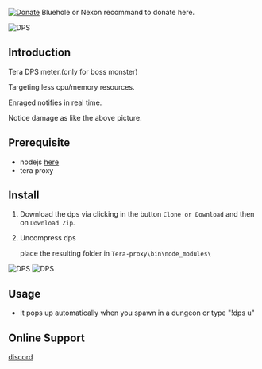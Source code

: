 [![Donate](https://img.shields.io/badge/Donate-PayPal-ff69b4.svg)](https://www.paypal.com/cgi-bin/webscr?cmd=_s-xclick&hosted_button_id=C6BU555NMQJD6)
Bluehole or Nexon recommand to donate here.

![DPS](https://preview.ibb.co/hzww8T/dps.jpg)

## Introduction

Tera DPS meter.(only for boss monster)

Targeting less cpu/memory resources.

Enraged notifies in real time.

Notice damage as like the above picture.

## Prerequisite

- nodejs  [here](https://nodejs.org/en/)
- tera proxy

## Install

1. Download the dps via clicking in the button `Clone or Download` and then on `Download Zip`.

2. Uncompress dps

   place the resulting folder in `Tera-proxy\bin\node_modules\`

![DPS](https://preview.ibb.co/k7ARa8/unknown.png)
![DPS](https://preview.ibb.co/fF9f2o/unknown2.png)

## Usage

- It pops up automatically when you spawn in a dungeon or type "!dps u"

## Online Support

[discord](https://discord.gg/XsTscwZ)
